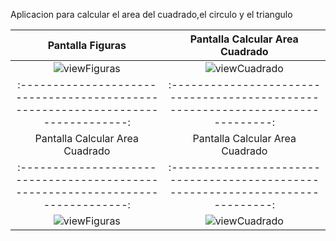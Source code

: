 Aplicacion para calcular el area del cuadrado,el circulo y el triangulo


|                               Pantalla Figuras                              |                                   Pantalla Calcular Area Cuadrado                                |
|:------------------------------------------------------------------------------:|:------------------------------------------------------------------------------:|
|  ![viewFiguras](https://github.com/saulhervas/calcularAreaApp/assets/136034899/d72439b8-3424-4e61-a934-70dd746302af)  |  ![viewCuadrado](https://github.com/saulhervas/calcularAreaApp/assets/136034899/3ba9c8cc-fddc-4fa0-8f55-e17052265093)  |
|:------------------------------------------------------------------------------:|:------------------------------------------------------------------------------:|
|                               Pantalla Calcular Area Cuadrado                              |                                   Pantalla Calcular Area Cuadrado                                   |
|:------------------------------------------------------------------------------:|:------------------------------------------------------------------------------:|
|  ![viewFiguras](https://github.com/saulhervas/calcularAreaApp/assets/136034899/d72439b8-3424-4e61-a934-70dd746302af)  |  ![viewCuadrado](https://github.com/saulhervas/calcularAreaApp/assets/136034899/3ba9c8cc-fddc-4fa0-8f55-e17052265093)  |
